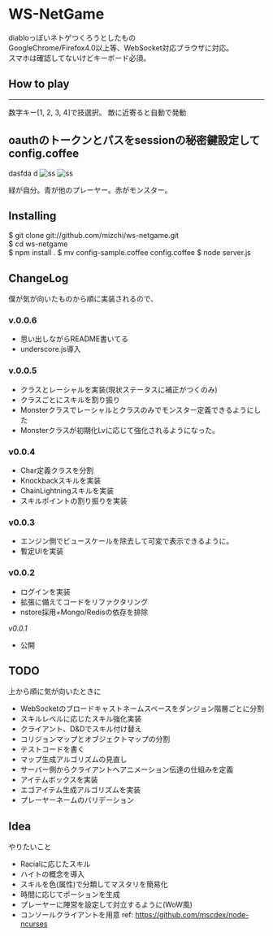 # WS-NetGame #

diabloっぽいネトゲつくろうとしたもの  
GoogleChrome/Firefox4.0以上等、WebSocket対応ブラウザに対応。  
スマホは確認してないけどキーボード必須。  


## How to play ##
---------
数字キー[1, 2, 3, 4]で技選択。
敵に近寄ると自動で発動
## oauthのトークンとパスをsessionの秘密鍵設定してconfig.coffee  
dasfda
d
![ss](https://github.com/mizchi/ws-netgame/raw/master/public/ss2.jpg "ss")
![ss](https://github.com/mizchi/ws-netgame/raw/master/public/ss.jpg "ss")

緑が自分。青が他のプレーヤー。赤がモンスター。

## Installing ##
$ git clone git://github.com/mizchi/ws-netgame.git  
$ cd ws-netgame  
$ npm install .
$ mv config-sample.coffee config.coffee
$ node server.js


## ChangeLog ##

僕が気が向いたものから順に実装されるので、

### v.0.0.6 
* 思い出しながらREADME書いてる
* underscore.js導入

### v.0.0.5
* クラスとレーシャルを実装(現状ステータスに補正がつくのみ)
* クラスごとにスキルを割り振り
* Monsterクラスでレーシャルとクラスのみでモンスター定義できるようにした
* Monsterクラスが初期化Lvに応じて強化されるようになった。

### v0.0.4
* Char定義クラスを分割
* Knockbackスキルを実装
* ChainLightningスキルを実装
* スキルポイントの割り振りを実装

### v0.0.3 
* エンジン側でビュースケールを除去して可変で表示できるように。
* 暫定UIを実装

### v0.0.2
* ログインを実装
* 拡張に備えてコードをリファクタリング
* nstore採用+Mongo/Redisの依存を排除

*v0.0.1*
* 公開

## TODO ##
上から順に気が向いたときに

* WebSocketのブロードキャストネームスペースをダンジョン階層ごとに分割
* スキルレベルに応じたスキル強化実装
* クライアント、D&Dでスキル付け替え
* コリジョンマップとオブジェクトマップの分割
* テストコードを書く
* マップ生成アルゴリズムの見直し
* サーバー側からクライアントへアニメーション伝達の仕組みを定義
* アイテムボックスを実装
* エゴアイテム生成アルゴリズムを実装
* プレーヤーネームのバリデーション

## Idea ##
やりたいこと
* Racialに応じたスキル
* ハイトの概念を導入
* スキルを色(属性)で分類してマスタリを簡易化
* 時間に応じてポーションを生成
* プレーヤーに陣営を設定して対立するように(WoW風)
* コンソールクライアントを用意 ref: https://github.com/mscdex/node-ncurses





